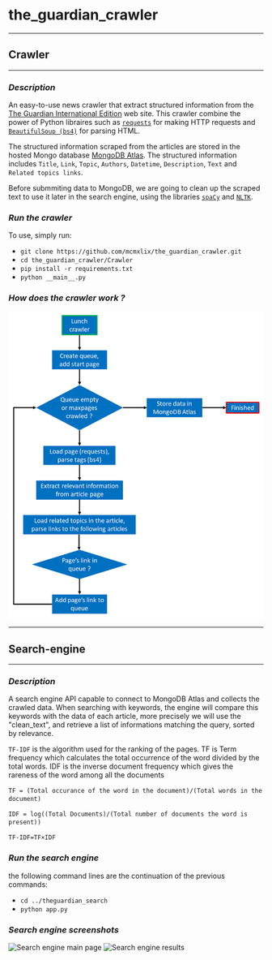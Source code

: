 # the_guardian_crawler
___
## Crawler
___
### *Description*

An easy-to-use news crawler that extract structured information from the [The Guardian International Edition](https://www.theguardian.com/international) web site. This crawler combine the power of Python libraires such as [`requests`](https://requests.readthedocs.io/en/master/) for making HTTP requests and [`BeautifulSoup (bs4)`](https://pypi.org/project/beautifulsoup4/) for parsing HTML.

The structured information scraped from the articles are stored in the hosted Mongo database [MongoDB Atlas](https://www.mongodb.com/cloud/atlas). The structured information includes ```Title```, ```Link```, ```Topic```, ```Authors```, ```Datetime```, ```Description```, ```Text``` and ```Related topics links```.

Before submmiting data to MongoDB, we are going to clean up the scraped text to use it later in the search engine, using the libraries  [`spaCy`](https://spacy.io/) and [`NLTK`](https://www.nltk.org/).

### *Run the crawler*
To use, simply run:
* ```git clone https://github.com/mcmxlix/the_guardian_crawler.git```
* ```cd the_guardian_crawler/Crawler```
* ```pip install -r requirements.txt```
* ```python __main__.py```

### *How does the crawler work ?*
![Crawler workflow](images/crawler-flow.png)

___
## Search-engine
___
### *Description*
A search engine API capable to connect to MongoDB Atlas and collects the crawled data. When searching with keywords, the engine will compare this keywords with the data of each article, more precisely we will use the "clean_text", and retrieve a list of informations matching the query, sorted by relevance.

```TF-IDF``` is the algorithm used for the ranking of the pages. TF is Term frequency which calculates the total occurrence of the word divided by the total words. IDF is the inverse document frequency which gives the rareness of the word among all the documents 
```
TF = (Total occurance of the word in the document)/(Total words in the document)
```
```
IDF = log⁡((Total Documents)/(Total number of documents the word is present))
```
```
TF-IDF=TF×IDF
```

### *Run the search engine*
the following command lines are the continuation of the previous commands:
* ```cd ../theguardian_search```
* ```python app.py```

### *Search engine screenshots*
![Search engine main page](images/search-engine1.PNG)
![Search engine results](images/search-engine2.PNG)